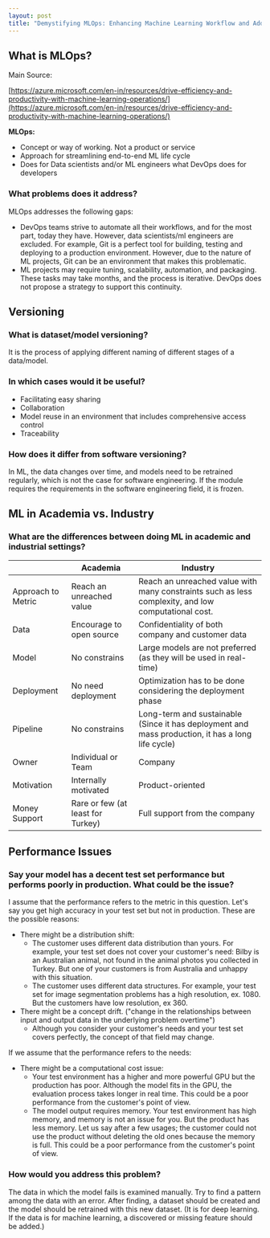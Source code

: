 ```yaml
---
layout: post
title: "Demystifying MLOps: Enhancing Machine Learning Workflow and Addressing Key Challenges"
---
```


## What is MLOps?

Main Source:

[https://azure.microsoft.com/en-in/resources/drive-efficiency-and-productivity-with-machine-learning-operations/](https://azure.microsoft.com/en-in/resources/drive-efficiency-and-productivity-with-machine-learning-operations/)

**MLOps:**

- Concept or way of working. Not a product or service
- Approach for streamlining end-to-end ML life cycle
- Does for Data scientists and/or ML engineers what DevOps does for developers

### What problems does it address?

MLOps addresses the following gaps:

- DevOps teams strive to automate all their workflows, and for the most part, today they have. However, data scientists/ml engineers are excluded. For example, Git is a perfect tool for building, testing and deploying to a production environment. However, due to the nature of ML projects, Git can be an environment that makes this problematic.
- ML projects may require tuning, scalability, automation, and packaging. These tasks may take months, and the process is iterative. DevOps does not propose a strategy to support this continuity.

## Versioning

### What is dataset/model versioning?

It is the process of applying different naming of different stages of a data/model.

### In which cases would it be useful?

- Facilitating easy sharing
- Collaboration
- Model reuse in an environment that includes comprehensive access control
- Traceability

### How does it differ from software versioning?

In ML, the data changes over time, and models need to be retrained regularly, which is not the case for software engineering. If the module requires the requirements in the software engineering field, it is frozen.

## ML in Academia vs. Industry

### What are the differences between doing ML in academic and industrial settings?

|  | Academia | Industry |
| --- | --- | --- |
| Approach to Metric | Reach an unreached value | Reach an unreached value with many constraints such as less complexity, and low computational cost.  |
| Data | Encourage to open source | Confidentiality of both company and customer data |
| Model | No constrains | Large models are not preferred (as they will be used in real-time) |
| Deployment | No need deployment | Optimization has to be done considering the deployment phase |
| Pipeline | No constrains | Long-term and sustainable (Since it has deployment and mass production, it has a long life cycle) |
| Owner | Individual or Team | Company |
| Motivation | Internally motivated | Product-oriented |
| Money Support | Rare or few (at least for Turkey) | Full support from the company |

## Performance Issues

### Say your model has a decent test set performance but performs poorly in production. What could be the issue?

I assume that the performance refers to the metric in this question. Let's say you get high accuracy in your test set but not in production. These are the possible reasons:

- There might be a distribution shift:
    - The customer uses different data distribution than yours. For example, your test set does not cover your customer's need: Bilby is an Australian animal, not found in the animal photos you collected in Turkey. But one of your customers is from Australia and unhappy with this situation.
    - The customer uses different data structures. For example, your test set for image segmentation problems has a high resolution, ex. 1080. But the customers have low resolution, ex 360.
- There might be a concept drift. ("change in the relationships between input and output data in the underlying problem overtime")
    - Although you consider your customer's needs and your test set covers perfectly, the concept of that field may change.

If we assume that the performance refers to the needs:

- There might be a computational cost issue:
    - Your test environment has a higher and more powerful GPU but the production has poor. Although the model fits in the GPU, the evaluation process takes longer in real time. This could be a poor performance from the customer's point of view.
    - The model output requires memory. Your test environment has high memory, and memory is not an issue for you. But the product has less memory. Let us say after a few usages; the customer could not use the product without deleting the old ones because the memory is full. This could be a poor performance from the customer's point of view.

### How would you address this problem?

The data in which the model fails is examined manually. Try to find a pattern among the data with an error. After finding, a dataset should be created and the model should be retrained with this new dataset. (It is for deep learning. If the data is for machine learning, a discovered or missing feature should be added.)
